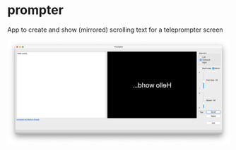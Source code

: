 # prompter
App to create and show (mirrored) scrolling text for a teleprompter screen

![Screenshot](https://raw.githubusercontent.com/markusk/prompter/main/Screenshot.png)
